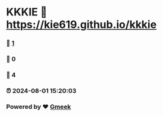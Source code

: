 # KKKIE :link: https://kie619.github.io/kkkie 
### :page_facing_up: [1](https://kie619.github.io/kkkie/tag.html) 
### :speech_balloon: 0 
### :hibiscus: 4 
### :alarm_clock: 2024-08-01 15:20:03 
### Powered by :heart: [Gmeek](https://github.com/Meekdai/Gmeek)
